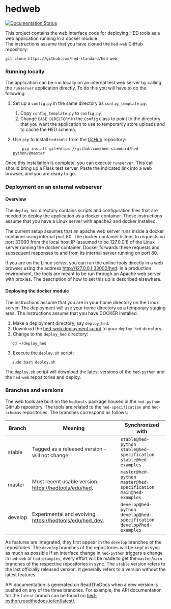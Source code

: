 # hedweb
[![Documentation Status](https://readthedocs.org/projects/hed-web/badge/?version=latest)](https://hed-web.readthedocs.io/en/latest/?badge=latest)

This project contains the web interface code for deploying HED tools as a web application running in a docker module.   
The instructions assume that you have cloned the 
`hed-web` GitHub repository:

```
git clone https://github.com/hed-standard/hed-web
```


### Running locally
The application can be run locally on an internal test web server by calling 
the `runserver` application directly.
To do this you will have to do the following:

1. Set up a `config.py` in the same directory as `config_template.py`. 
   1.  Copy `config_template.py` to `config.py`
   2.  Change `BASE_DIRECTORY` in the `Config` class to point to the directory that
       you want the application to use to temporarily store uploads and to cache the
       HED schema.
2. Use `pip` to install `hedtools` from the 
[GitHub](https://github.com/hed-standard/hed-python) repository:

   ```
       pip install git+https://github.com/hed-standard/hed-python/@master
   ```

Once this installation is complete, you can execute `runserver`.
This call should bring up a Flask test server.
Paste the indicated link into a web browser, and you are ready to go.

### Deployment on an external webserver

#### Overview
The `deploy_hed` directory contains scripts and configuration files that are needed
to deploy the application as a docker container.
These instructions assume that you have a Linux server with apache2 and docker installed.  

The current setup assumes that an apache web server runs inside a docker container
using internal port 80.
The docker container listens to requests on port 33000 from the local host IP
(assumed to be 127.0.0.1) of the Linux server running the docker container.
Docker forwards these requests and subsequent responses to and from its
internal server running on port 80.

If you are on the Linux server, you can run the online tools directly in a web 
browser using the address http://127.0.0.1:33000/hed.
In a production environment, the tools are meant to be run through an Apache web server with proxies.
The description of how to set this up is described elsewhere.

#### Deploying the docker module

The instructions assume that you are in your home directory on the Linux server.
The deployment will use your home directory as a temporary staging area.
The instructions assume that you have DOCKER installed.

1. Make a deployment directory, say `deploy_hed`.
2. Download the
[hed-web deployment script](https://raw.githubusercontent.com/hed-standard/hed-web/master/deploy_hed/deploy.sh)
to your `deploy_hed` directory.
3. Change to the `deploy_hed` directory:

```  
   cd ~/deploy_hed
```
3.  Execute the `deploy.sh` script:

```  
   sudo bash deploy.sh
```

The `deploy.sh` script will download the latest versions of the `hed-python`
and the `hed-web` repositories and deploy.

### Branches and versions

The web tools are built on the `hedtools` package housed in the `hed-python`
GitHub repository.
The tools are related to the `hed-specification` and `hed-schemas` repositories.
The branches correspond as follows:

| Branch |  Meaning | Synchronized with |
| ------ | -------- | ------------------ |
| stable | Tagged as a released version - will not change. | `stable@hed-python`<br/>`stable@hed-specification`<br/>`stable@hed-examples` |
| master | Most recent usable version.<br/>[https://hedtools/edu/hed](https://hedtools/edu/hed). | `master@hed-python`<br/>`master@hed-specification`<br/>`main@hed-examples` |
| develop | Experimental and evolving.<br/>[https://hedtools/edu/hed_dev](https://hedtools/edu/hed_dev). | `develop@hed-python`<br/>`develop@hed-specification`<br/>`develop@hed-examples` |

As features are integrated, they first appear in the `develop` branches of the
repositories.
The `develop` branches of the repositories will be kept in sync as much as possible
If an interface change in `hed-python` triggers a change in `hed-web` or `hed-examples`,
every effort will be made to get the `master`/`main` branches of the respective repositories in
sync.
The `stable` version refers to the last officially released version.
It generally refers to a version without the latest features.

API documentation is generated on ReadTheDocs when a new version is
pushed on any of the three branches. For example, the API documentation for the
`latest` branch can be found on [hed-python.readthedocs.io/en/latest/](hed-python.readthedocs.io/en/latest/).  
